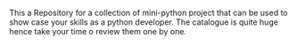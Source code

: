This a Repository for a collection of mini-python project that can be used to show case your skills as a python developer.
The catalogue is quite huge hence take your time o review them one by one.


